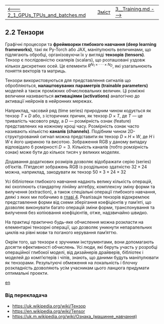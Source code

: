 |                                                              |                    |                                          |
| ------------------------------------------------------------ | ------------------ | ---------------------------------------- |
| [<---   2_1_GPUs_TPUs_and_batches.md](2_1_GPUs_TPUs_and_batches.md) | [Зміст](README.md) | [3__Training.md    --->](3__Training.md) |

## 2.2    Тензори

Графічні процесори та **фреймворки глибокого навчання (deep learning frameworks)**, такі як Py-Torch або JAX, маніпулюють величинами, що підлягають обробці, організовуючи їх у вигляді **тензорів (tensors)**.  Тензор є послідовністю скалярів (scalars), що розташовані уздовж кількох дискретних осей. Це елементи $R^{N_1×···×N_D}$, які узагальнюють поняття векторів та матриць.

Тензори використовуються для представлення сигналів що обробляються, **налаштовуваних параметрів (trainable parameters)** моделей а також проміжних обчислювальних величин. Ці роміжні величини називаються **активаціями (activations)** аналогічно до активації нейронів в нейронних мережах.

Наприклад, часовий ряд (time series) природним чином кодується як тензор $T×D$ або, з історичних причин, як тензор $D×T$, де $T$ — це тривалість часового ряду, а $D$ — розмірність ознак (feature) представлених на кожному кроці часу. Розмірність ознак часто називають кількістю **каналів (channels)**. Подібним чином 2D-структурований сигнал можна представити як тензор $D×H×W$, де $H$ і $W$ є його шириною та висотою. Зображення RGB у даному випадку відповідало б ромірності $D=3$.  Кількість каналів (тобто ромзірність ознак) може бути до кількох тисяч у великих моделях.

Додавання додаткових розмірів дозволяє відображати серію (series) об’єктів. П’ятдесят зображень RGB із роздільною здатністю $32×24$ можна, наприклад, закодувати як тензор $50×3×24×32$

Усі бібліотеки глибокого навчання надають велику кількість операцій, які охоплюють стандартну лінійну алгебру, комплексну зміну форми та вилучення (extraction), а також спеціальні операції глибокого навчання, деякі з яких ми побачимо в [главі 4](4__Model_components.md). Реалізація тензорів відокремлює представлення форми від схеми зберігання коефіцієнтів у пам’яті, що дозволяє виконувати багато операцій зміни форми, транспонування та вилучення без копіювання коефіцієнтів, отже, надзвичайно швидко.

На практиці практично будь-яке обчислення можна розкласти на елементарні тензорні операції, що дозволяє уникнути непаралельних циклів на рівні мови та поганого керування пам’яттю.

Окрім того, що тензори є зручними інструментами, вони допомагають досягти ефективності обчислень. Усі люди, які беруть участь у розробці операційної глибокої моделі, від дизайнерів драйверів, бібліотек і моделей до комп’ютерів і чіпів, знають, що даними будуть маніпулювати як тензорами. Результуючі обмеження на локальність і блочну розкладність дозволяють усім учасникам цього ланцюга придумати оптимальні проекти.

[en](2_2_en.md)

### Від перекладача

- <https://uk.wikipedia.org/wiki/Тензор>
- <https://en.wikipedia.org/wiki/Tensor>
- <https://uk.m.wikipedia.org/wiki/Ознака_(машинне_навчання)>